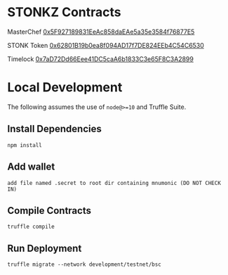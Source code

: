 # STONKZ Contracts

MasterChef
[0x5F927189831EeAc858daEAe5a35e3584f76877E5](https://explorer-mainnet.maticvigil.com/address/0x5F927189831EeAc858daEAe5a35e3584f76877E5)

STONK Token
[0x62801B19b0ea8f094AD17f7DE824EEb4C54C6530](https://explorer-mainnet.maticvigil.com/address/0x62801B19b0ea8f094AD17f7DE824EEb4C54C6530)

Timelock
[0x7aD72Dd66Eee41DC5caA6b1833C3e65F8C3A2899](https://explorer-mainnet.maticvigil.com/address/0x7aD72Dd66Eee41DC5caA6b1833C3e65F8C3A2899)

# Local Development

The following assumes the use of `node@>=10` and Truffle Suite.

## Install Dependencies

`npm install`

## Add wallet

`add file named .secret to root dir containing mnumonic (DO NOT CHECK IN)`

## Compile Contracts

`truffle compile`

## Run Deployment

`truffle migrate --network development/testnet/bsc`